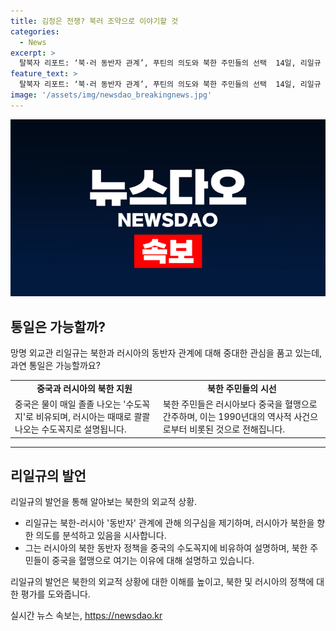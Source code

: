 ```yaml
---
title: 김정은 전쟁? 북러 조약으로 이야기할 것
categories:
  - News
excerpt: >
  탈북자 리포트: ‘북·러 동반자 관계’, 푸틴의 의도와 북한 주민들의 선택  14일, 리일규 전 쿠바 주재 북한대사관 정치참사가 북·러 ‘동반자 관계’ 조약에 대한 분석을 제시했다. 그는 러시아의 의도와 북한 주민들의 중국 호감도에 대해 언급했는데, 이는 북한의 러시아, 중국과의 관계를 수도꼭지 비유로 설명한 것으로, 중국과의 관계에 대한 북한 주민들의 입장을 강조했다. 결과적으로, 리일규의 발언은 북한의 외교정책과 동아시아의 안보에 대한 관심을 불러일으킬 수 있다.
feature_text: >
  탈북자 리포트: ‘북·러 동반자 관계’, 푸틴의 의도와 북한 주민들의 선택  14일, 리일규 전 쿠바 주재 북한대사관 정치참사가 북·러 ‘동반자 관계’ 조약에 대한 분석을 제시했다. 그는 러시아의 의도와 북한 주민들의 중국 호감도에 대해 언급했는데, 이는 북한의 러시아, 중국과의 관계를 수도꼭지 비유로 설명한 것으로, 중국과의 관계에 대한 북한 주민들의 입장을 강조했다. 결과적으로, 리일규의 발언은 북한의 외교정책과 동아시아의 안보에 대한 관심을 불러일으킬 수 있다.
image: '/assets/img/newsdao_breakingnews.jpg'
---
```


<p><img src="/assets/img/newsdao_breakingnews.jpg" alt="ontimetimes 속보" /></p>

<h2 data-ke-size="size26">통일은 가능할까?</h2>

<p data-ke-size="size16">망명 외교관 리일규는 북한과 러시아의 동반자 관계에 대해 중대한 관심을 품고 있는데, 과연 통일은 가능할까요?</p>

<table>
  <tr>
    <td style="text-align: center; height: 17px;"><b>중국과 러시아의 북한 지원</b></td>
    <td style="text-align: center; height: 17px;"><b>북한 주민들의 시선</b></td>
  </tr>
  <tr>
    <td>중국은 물이 매일 졸졸 나오는 '수도꼭지'로 비유되며, 러시아는 때때로 콸콸 나오는 수도꼭지로 설명됩니다.</td>
    <td>북한 주민들은 러시아보다 중국을 혈맹으로 간주하며, 이는 1990년대의 역사적 사건으로부터 비롯된 것으로 전해집니다.</td>
  </tr>
</table>

<hr>

<h2 data-ke-size="size26">리일규의 발언</h2>

<p data-ke-size="size16">리일규의 발언을 통해 알아보는 북한의 외교적 상황.</p>

<ul>
    <li>리일규는 북한-러시아 '동반자' 관계에 관해 의구심을 제기하며, 러시아가 북한을 향한 의도를 분석하고 있음을 시사합니다.</li>
    <li>그는 러시아의 북한 동반자 정책을 중국의 수도꼭지에 비유하여 설명하며, 북한 주민들이 중국을 혈맹으로 여기는 이유에 대해 설명하고 있습니다.</li>
</ul>

<p data-ke-size="size16">리일규의 발언은 북한의 외교적 상황에 대한 이해를 높이고, 북한 및 러시아의 정책에 대한 평가를 도와줍니다.</p>
실시간 뉴스 속보는, <a href="https://newsdao.kr" rel="dofollow">https://newsdao.kr</a>


